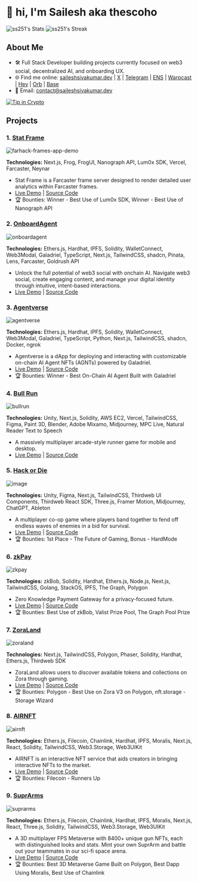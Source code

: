 # 👋 hi, I'm Sailesh aka thescoho

![ss251's Stats](https://github-readme-stats.vercel.app/api?username=ss251&theme=dark&show_icons=true&hide_border=true&count_private=true) ![ss251's Streak](https://github-readme-streak-stats.herokuapp.com/?user=ss251&theme=dark&hide_border=true)

## About Me

- 🛠 Full Stack Developer building projects currently focused on web3 social, decentralized AI, and onboarding UX.
- 🌐 Find me online: [saileshsivakumar.dev](https://saileshsivakumar.dev)  | [X](https://x.com/thescoho) | [Telegram](https://t.me/thescoho) | [ENS](https://app.ens.domains/thescoho.eth) | [Warpcast](https://warpcast.com/thescoho) | [Hey](https://hey.xyz/u/thescoho) | [Orb](https://orb.club/@thescoho) | [Base](https://www.base.org/name/thescoho)
- 📧 Email: [contact@saileshsivakumar.dev](mailto\:contact@saileshsivakumar.dev)

[![Tip in Crypto](https://tip.md/badge.svg)](https://www.tip.md/ss251)

## Projects

### 1. **[Stat Frame](https://farhack.xyz/hackathons/farhack-kampung-2024/teams/59)**

![farhack-frames-app-demo](https://github.com/user-attachments/assets/7ddc5706-a864-4c3e-a5b3-3b50a4819c4c)

**Technologies:** Next.js, Frog, FrogUI, Nanograph API, Lum0x SDK, Vercel, Farcaster, Neynar

- Stat Frame is a Farcaster frame server designed to render detailed user analytics within Farcaster frames.
- [Live Demo](https://warpcast.com/thescoho/0xf1d1006d) | [Source Code](https://github.com/ss251/farhack-frames-app)
- 🏆 Bounties:  Winner - Best Use of Lum0x SDK, Winner - Best Use of Nanograph API

### 2. **[OnboardAgent](https://ethglobal.com/showcase/onboardagent-p4sk8)**

![onboardagent](https://ethglobal.b-cdn.net/projects/p4sk8/screenshots/8pnqw/default.jpg)

**Technologies:** Ethers.js, Hardhat, IPFS, Solidity, WalletConnect, Web3Modal, Galadriel, TypeScript, Next.js, TailwindCSS, shadcn, Pinata, Lens, Farcaster, Goldrush API

- Unlock the full potential of web3 social with onchain AI. Navigate web3 social, create engaging content, and manage your digital identity through intuitive, intent-based interactions.
- [Live Demo](https://onboardagent.vercel.app/) | [Source Code](https://github.com/ss251/onboardagent)

### 3. **[Agentverse](https://youtu.be/71fHGY_Jzso)**

![agentverse](https://github.com/user-attachments/assets/31edffb1-a24e-4682-9432-dd3495e149f3)

**Technologies:** Ethers.js, Hardhat, IPFS, Solidity, WalletConnect, Web3Modal, Galadriel, TypeScript, Python, Next.js, TailwindCSS, shadcn, Docker, ngrok

- Agentverse is a dApp for deploying and interacting with customizable on-chain AI Agent NFTs (AGNTs) powered by Galadriel.
- [Live Demo](https://agentverse.vercel.app/) | [Source Code](https://github.com/ss251/agentverse)
- 🏆 Bounties: Winner - Best On-Chain AI Agent Built with Galadriel

### 4. **[Bull Run](https://devpost.com/software/bull-run-h07qwt)**

![bullrun](https://d112y698adiu2z.cloudfront.net/photos/production/software_photos/002/492/848/datas/gallery.jpg)

**Technologies:** Unity, Next.js, Solidity, AWS EC2, Vercel, TailwindCSS, Figma, Paint 3D, Blender, Adobe Mixamo, Midjourney, MPC Live, Natural Reader Text to Speech

- A massively multiplayer arcade-style runner game for mobile and desktop.
- [Live Demo](https://w3bbie.xyz/bullrun/) | [Source Code](https://github.com/W3bbieLabs/bullrun-marketplace)

### 5. **[Hack or Die](https://devpost.com/software/hack-or-die)**

![image](https://github.com/user-attachments/assets/e7ced104-543e-42a5-9c30-16bce86b8b2f)

**Technologies:** Unity, Figma, Next.js, TailwindCSS, Thirdweb UI Components, Thirdweb React SDK, Three.js, Framer Motion, Midjourney, ChatGPT, Ableton

- A multiplayer co-op game where players band together to fend off endless waves of enemies in a bid for survival.
- [Live Demo](http://w3bbie.xyz/hod) | [Source Code](https://github.com/W3bbieLabs/hack-or-die-w3bbie)
- 🏆 Bounties: 1st Place - The Future of Gaming, Bonus - HardMode

### 6. **[zkPay](https://ethglobal.com/showcase/zkpay-teavh)**

![zkpay](https://ethglobal.b-cdn.net/projects/teavh/screenshots/r9e4v/default.jpg)

**Technologies:** zkBob, Solidity, Hardhat, Ethers.js, Node.js, Next.js, TailwindCSS, Golang, StackOS, IPFS, The Graph, Polygon

- Zero Knowledge Payment Gateway for a privacy-focused future.
- [Live Demo](https://zkpay.in) | [Source Code](https://github.com/0xZkPay)
- 🏆 Bounties: Best Use of zkBob, Valist Prize Pool, The Graph Pool Prize

### 7. **[ZoraLand](https://ethglobal.com/showcase/zoraland-f54yo)**

![zoraland](https://ethglobal.b-cdn.net/projects/f54yo/screenshots/cer8p/default.jpg)

**Technologies:** Next.js, TailwindCSS, Polygon, Phaser, Solidity, Hardhat, Ethers.js, Thirdweb SDK

- ZoraLand allows users to discover available tokens and collections on Zora through gaming.
- [Live Demo](https://w3bbie.xyz/ethglobal/) | [Source Code](https://github.com/chris35469/ZoraLand)
- 🏆 Bounties: Polygon - Best Use on Zora V3 on Polygon, nft.storage - Storage Wizard

### 8. **[AIRNFT](https://devpost.com/software/ins)**

![airnft](https://d112y698adiu2z.cloudfront.net/photos/production/software_photos/001/992/604/datas/gallery.jpg)

**Technologies:** Ethers.js, Filecoin, Chainlink, Hardhat, IPFS, Moralis, Next.js, React, Solidity, TailwindCSS, Web3.Storage, Web3UIKit

- AIRNFT is an interactive NFT service that aids creators in bringing interactive NFTs to the market.
- [Live Demo](https://chainlink-s22.vercel.app/) | [Source Code](https://github.com/EyeRunnMan/ChainlinkS22)
- 🏆 Bounties: Filecoin - Runners Up

### 9. **[SuprArms](https://ethglobal.com/showcase/suprarms-7xz9r)**

![suprarms](https://github.com/user-attachments/assets/c209faf2-4f7c-4be7-9484-88db39e39771)

**Technologies:** Ethers.js, Filecoin, Chainlink, Hardhat, IPFS, Moralis, Next.js, React, Three.js, Solidity, TailwindCSS, Web3.Storage, Web3UIKit

- A 3D multiplayer FPS Metaverse with 8400+ unique gun NFTs, each with distinguished looks and stats. Mint your own SuprArm and battle out your teammates in our sci-fi space arena.
- [Live Demo](https://suprarms.vercel.app/) | [Source Code](https://github.com/gabrielantonyxaviour/ETHGlobal-BuildQuest)
- 🏆 Bounties: Best 3D Metaverse Game Built on Polygon, Best Dapp Using Moralis, Best Use of Chainlink
